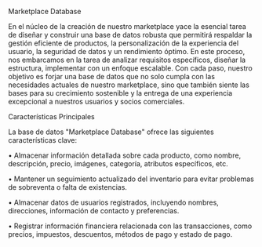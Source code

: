 Marketplace Database







En el núcleo de la creación de nuestro marketplace yace la esencial tarea de diseñar y construir una base de datos robusta que permitirá respaldar la gestión eficiente de productos, la personalización de la experiencia del usuario, la seguridad de datos y un rendimiento óptimo. En este proceso, nos embarcamos en la tarea de analizar requisitos específicos, diseñar la estructura, implementar con un enfoque escalable. Con cada paso, nuestro objetivo es forjar una base de datos que no solo cumpla con las necesidades actuales de nuestro marketplace, sino que también siente las bases para su crecimiento sostenible y la entrega de una experiencia excepcional a nuestros usuarios y socios comerciales.







Características Principales



La base de datos "Marketplace Database" ofrece las siguientes características clave:







•	Almacenar información detallada sobre cada producto, como nombre, descripción, precio, imágenes, categoría, atributos específicos, etc.







•	Mantener un seguimiento actualizado del inventario para evitar problemas de sobreventa o falta de existencias.







•	Almacenar datos de usuarios registrados, incluyendo nombres, direcciones, información de contacto y preferencias.







•	Registrar información financiera relacionada con las transacciones, como precios, impuestos, descuentos, métodos de pago y estado de pago.

